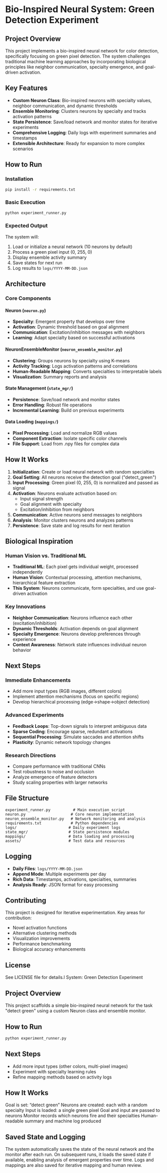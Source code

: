 # Bio-Inspired Neural System: Green Detection Experiment

## Project Overview
This project implements a bio-inspired neural network for color detection, specifically focusing on green pixel detection. The system challenges traditional machine learning approaches by incorporating biological principles like neighbor communication, specialty emergence, and goal-driven activation.

## Key Features
- **Custom Neuron Class**: Bio-inspired neurons with specialty values, neighbor communication, and dynamic thresholds
- **Ensemble Monitoring**: Clusters neurons by specialty and tracks activation patterns
- **State Persistence**: Save/load network and monitor states for iterative experiments
- **Comprehensive Logging**: Daily logs with experiment summaries and timestamps
- **Extensible Architecture**: Ready for expansion to more complex scenarios

## How to Run

### Installation
```bash
pip install -r requirements.txt
```

### Basic Execution
```bash
python experiment_runner.py
```

### Expected Output
The system will:
1. Load or initialize a neural network (10 neurons by default)
2. Process a green pixel input (0, 255, 0)
3. Display ensemble activity summary
4. Save states for next run
5. Log results to `logs/YYYY-MM-DD.json`

## Architecture

### Core Components

#### Neuron (`neuron.py`)
- **Specialty**: Emergent property that develops over time
- **Activation**: Dynamic threshold based on goal alignment
- **Communication**: Excitation/inhibition messages with neighbors
- **Learning**: Adapt specialty based on successful activations

#### NeuronEnsembleMonitor (`neuron_ensemble_monitor.py`)
- **Clustering**: Groups neurons by specialty using K-means
- **Activity Tracking**: Logs activation patterns and correlations
- **Human-Readable Mapping**: Converts specialties to interpretable labels
- **Visualization**: Summary reports and analysis

#### State Management (`state_mgr/`)
- **Persistence**: Save/load network and monitor states
- **Error Handling**: Robust file operations
- **Incremental Learning**: Build on previous experiments

#### Data Loading (`mappings/`)
- **Pixel Processing**: Load and normalize RGB values
- **Component Extraction**: Isolate specific color channels
- **File Support**: Load from .npy files for complex data

## How It Works

1. **Initialization**: Create or load neural network with random specialties
2. **Goal Setting**: All neurons receive the detection goal ("detect_green")
3. **Input Processing**: Green pixel (0, 255, 0) is normalized and passed as signal
4. **Activation**: Neurons evaluate activation based on:
   - Input signal strength
   - Goal alignment with specialty
   - Excitation/inhibition from neighbors
5. **Communication**: Active neurons send messages to neighbors
6. **Analysis**: Monitor clusters neurons and analyzes patterns
7. **Persistence**: Save state and log results for next iteration

## Biological Inspiration

### Human Vision vs. Traditional ML
- **Traditional ML**: Each pixel gets individual weight, processed independently
- **Human Vision**: Contextual processing, attention mechanisms, hierarchical feature extraction
- **This System**: Neurons communicate, form specialties, and use goal-driven activation

### Key Innovations
- **Neighbor Communication**: Neurons influence each other (excitation/inhibition)
- **Dynamic Thresholds**: Activation depends on goal alignment
- **Specialty Emergence**: Neurons develop preferences through experience
- **Context Awareness**: Network state influences individual neuron behavior

## Next Steps

### Immediate Enhancements
- Add more input types (RGB images, different colors)
- Implement attention mechanisms (focus on specific regions)
- Develop hierarchical processing (edge→shape→object detection)

### Advanced Experiments
- **Feedback Loops**: Top-down signals to interpret ambiguous data
- **Sparse Coding**: Encourage sparse, redundant activations
- **Sequential Processing**: Simulate saccades and attention shifts
- **Plasticity**: Dynamic network topology changes

### Research Directions
- Compare performance with traditional CNNs
- Test robustness to noise and occlusion
- Analyze emergence of feature detectors
- Study scaling properties with larger networks

## File Structure
```
experiment_runner.py          # Main execution script
neuron.py                    # Core neuron implementation
neuron_ensemble_monitor.py   # Network monitoring and analysis
requirements.txt             # Python dependencies
logs/                       # Daily experiment logs
state_mgr/                  # State persistence modules
mappings/                   # Data loading and processing
assets/                     # Test data and resources
```

## Logging
- **Daily Files**: `logs/YYYY-MM-DD.json`
- **Append Mode**: Multiple experiments per day
- **Rich Data**: Timestamps, activations, specialties, summaries
- **Analysis Ready**: JSON format for easy processing

## Contributing
This project is designed for iterative experimentation. Key areas for contribution:
- Novel activation functions
- Alternative clustering methods
- Visualization improvements
- Performance benchmarking
- Biological accuracy enhancements

## License
See LICENSE file for details.l System: Green Detection Experiment

## Project Overview
This project scaffolds a simple bio-inspired neural network for the task "detect green" using a custom Neuron class and ensemble monitor.

## How to Run
```bash
python experiment_runner.py
```

## Next Steps
- Add more input types (other colors, multi-pixel images)
- Experiment with specialty learning rules
- Refine mapping methods based on activity logs

## How It Works
Goal is set: “detect green”
Neurons are created: each with a random specialty
Input is loaded: a single green pixel
Goal and input are passed to neurons
Monitor records which neurons fire and their specialties
Human-readable summary and machine log produced

## Saved State and Logging

The system automatically saves the state of the neural network and the monitor after each run. On subsequent runs, it loads the saved state if available, enabling analysis of emergent properties over time. Logs and mappings are also saved for iterative mapping and human review.